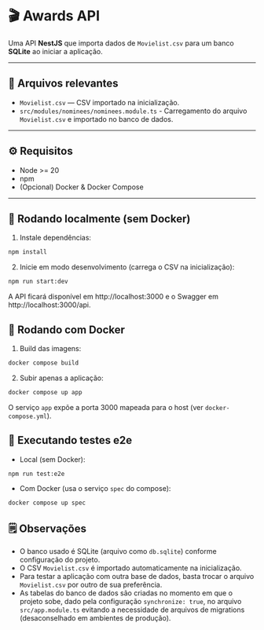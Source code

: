 # 🎬 Awards API

Uma API **NestJS** que importa dados de `Movielist.csv` para um banco **SQLite** ao iniciar a aplicação.

---

## 📂 Arquivos relevantes

- `Movielist.csv` — CSV importado na inicialização.
- `src/modules/nominees/nominees.module.ts` - Carregamento do arquivo `Movielist.csv` e importado no banco de dados.

---

## ⚙️ Requisitos

- Node >= 20
- npm
- (Opcional) Docker & Docker Compose

---

## 🚀 Rodando localmente (sem Docker)

1. Instale dependências:

```bash
npm install
```

2. Inicie em modo desenvolvimento (carrega o CSV na inicialização):

```bash
npm run start:dev
```

A API ficará disponível em http://localhost:3000 e o Swagger em http://localhost:3000/api.

## 🐋 Rodando com Docker

1. Build das imagens:

```bash
docker compose build
```

2. Subir apenas a aplicação:

```bash
docker compose up app
```

O serviço `app` expõe a porta 3000 mapeada para o host (ver `docker-compose.yml`).

## 🧪 Executando testes e2e

- Local (sem Docker):

```bash
npm run test:e2e
```

- Com Docker (usa o serviço `spec` do compose):

```bash
docker compose up spec
```

## 🗒️ Observações

- O banco usado é SQLite (arquivo como `db.sqlite`) conforme configuração do projeto.
- O CSV `Movielist.csv` é importado automaticamente na inicialização.
- Para testar a aplicação com outra base de dados, basta trocar o arquivo `Movielist.csv` por outro de sua preferência.
- As tabelas do banco de dados são criadas no momento em que o projeto sobe, dado pela configuração `synchronize: true`, no arquivo `src/app.module.ts` evitando a necessidade de arquivos de migrations (desaconselhado em ambientes de produção).
